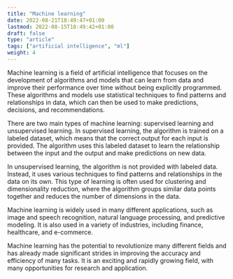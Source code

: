 ```yaml
---
title: "Machine learning"
date: 2022-08-21T18:49:47+01:00
lastmod: 2022-08-15T18:49:42+01:00
draft: false
type: "article"
tags: ["artificial intelligence", "ml"]
weight: 4
---
```

Machine learning is a field of artificial intelligence that focuses on the development of algorithms and models that can learn from data and improve their performance over time without being explicitly programmed. These algorithms and models use statistical techniques to find patterns and relationships in data, which can then be used to make predictions, decisions, and recommendations.

There are two main types of machine learning: supervised learning and unsupervised learning. In supervised learning, the algorithm is trained on a labeled dataset, which means that the correct output for each input is provided. The algorithm uses this labeled dataset to learn the relationship between the input and the output and make predictions on new data.

In unsupervised learning, the algorithm is not provided with labeled data. Instead, it uses various techniques to find patterns and relationships in the data on its own. This type of learning is often used for clustering and dimensionality reduction, where the algorithm groups similar data points together and reduces the number of dimensions in the data.

Machine learning is widely used in many different applications, such as image and speech recognition, natural language processing, and predictive modeling. It is also used in a variety of industries, including finance, healthcare, and e-commerce.

Machine learning has the potential to revolutionize many different fields and has already made significant strides in improving the accuracy and efficiency of many tasks. It is an exciting and rapidly growing field, with many opportunities for research and application.